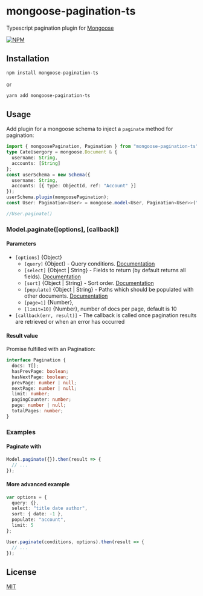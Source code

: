 # mongoose-pagination-ts

Typescript pagination plugin for [Mongoose](http://mongoosejs.com)

[![NPM](https://nodei.co/npm/mongoose-pagination-ts.png?downloads=true&downloadRank=true&stars=true)](https://www.npmjs.com/package/mongoose-pagination-ts)

## Installation

```sh
npm install mongoose-pagination-ts
```

or

```sh
yarn add mongoose-pagination-ts
```

## Usage

Add plugin for a mongoose schema to inject a `paginate` method for pagination:

```ts
import { mongoosePagination, Pagination } from "mongoose-pagination-ts";
type CateUsergory = mongoose.Document & {
  username: String,
  accounts: [String]
};
const userSchema = new Schema({
  username: String,
  accounts: [{ type: ObjectId, ref: "Account" }]
});
userSchema.plugin(mongoosePagination);
const User: Pagination<User> = mongoose.model<User, Pagination<User>>("User", userSchema);

//User.paginate()
```

### Model.paginate([options], [callback])

#### **Parameters**

- `[options]` {Object}
  - `[query]` {Object} - Query conditions. [Documentation](https://docs.mongodb.com/manual/tutorial/query-documents/)
  - `[select]` {Object | String} - Fields to return (by default returns all fields). [Documentation](http://mongoosejs.com/docs/api.html#query_Query-select)
  - `[sort]` {Object | String} - Sort order. [Documentation](http://mongoosejs.com/docs/api.html#query_Query-sort)
  - `[populate]` {Object | String} - Paths which should be populated with other documents. [Documentation](http://mongoosejs.com/docs/api.html#query_Query-populate)
  - `[page=1]` {Number}, 
  - `[limit=10]` {Number}, number of docs per page, default is 10
- `[callback(err, result)]` - The callback is called once pagination results are retrieved or when an error has occurred

#### Result value

Promise fulfilled with an Pagination:

```ts
interface Pagination {
  docs: T[];
  hasPrevPage: boolean;
  hasNextPage: boolean;
  prevPage: number | null;
  nextPage: number | null;
  limit: number;
  pagingCounter: number;
  page: number | null;
  totalPages: number;
}
```

### Examples

#### Paginate with

```ts
Model.paginate({}).then(result => {
  // ...
});
```

#### More advanced example

```ts
var options = {
  query: {},
  select: "title date author",
  sort: { date: -1 },
  populate: "account",
  limit: 5
};

User.paginate(conditions, options).then(result => {
  // ...
});
```

## License

[MIT](LICENSE)